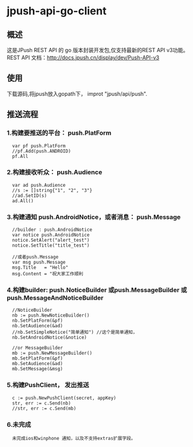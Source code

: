 jpush-api-go-client
===================

概述
----------------------------------- 
   这是JPush REST API 的 go 版本封装开发包,仅支持最新的REST API v3功能。
   REST API 文档：http://docs.jpush.cn/display/dev/Push-API-v3
  

使用  
----------------------------------- 
   下载源码,将jpush放入gopath下， improt "jpush/api/push".
   
   
推送流程  
----------------------------------- 
### 1.构建要推送的平台： push.PlatForm
      var pf push.PlatForm
      //pf.Add(push.ANDROID)
      pf.All
      
### 2.构建接收听众： push.Audience
      var ad push.Audience
      //s := []string{"1", "2", "3"}
      //ad.SetID(s)
      ad.All()
      
### 3.构建通知 push.AndroidNotice，或者消息： push.Message
      
      //builder : push.AndroidNotice
      var notice push.AndroidNotice
      notice.SetAlert("alert_test")
      notice.SetTitle("title_test")
      
      //或者push.Message
      var msg push.Message
      msg.Title   = "Hello"
      msg.Content = "祝大家工作顺利
      
### 4.构建builder: push.NoticeBuilder 或push.MessageBuilder 或 push.MessageAndNoticeBuilder
      //NoticeBuilder
      nb := push.NewNoticeBuilder()
      nb.SetPlatForm(&pf)
      nb.SetAudience(&ad)
      //nb.SetSimpleNotice("简单通知") //这个是简单通知，
      nb.SetAndroidNotice(&notice)
      
      //or MessageBuilder
      mb := push.NewMessageBuilder()
      mb.SetPlatForm(&pf)
      mb.SetAudience(&ad)
      mb.SetMessage(&msg)
      
### 5.构建PushClient， 发出推送
      c := push.NewPushClient(secret, appKey)
      str, err := c.Send(nb)
      //str, err := c.Send(mb)

  
### 6.未完成
      未完成ios和winphone 通知，以及不支持extras扩展字段。

